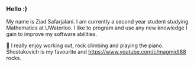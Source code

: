 ### Hello :)

My name is Ziad Safarjalani. I am currently a second year student studying Mathematics at UWaterloo.
I like to program and use any new knowledge I gain to improve my software abilities.

💬 I really enjoy working out, rock climbing and playing the piano. Shostakovich is my favourite and 
https://www.youtube.com/c/magmidt88 rocks.

<!--
**ziad-safari/ziad-safari** is a ✨ _special_ ✨ repository because its `README.md` (this file) appears on your GitHub profile.

Here are some ideas to get you started:

- 🔭 I’m currently working on ...
- 🌱 I’m currently learning ...
- 👯 I’m looking to collaborate on ...
- 🤔 I’m looking for help with ...
- 💬 Ask me about ...
- 📫 How to reach me: ...
- 😄 Pronouns: ...
- ⚡ Fun fact: ...
-->
